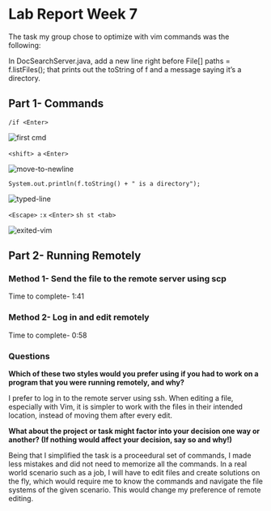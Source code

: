 # Lab Report Week 7

The task my group chose to optimize with vim commands was the following:

In DocSearchServer.java, add a new line right before File[] paths = f.listFiles(); that prints out the toString of f and a message saying it’s a directory.

## Part 1- Commands
` /if <Enter> `

![first cmd](https://user-images.githubusercontent.com/70072541/201260888-4b60cfc1-cbbb-47ba-a951-af67d7beede4.png)

` <shift> a `
` <Enter> `


![move-to-newline](https://user-images.githubusercontent.com/70072541/201260913-37f67a78-5771-47c3-a7a6-ec2094854334.png)

` System.out.println(f.toString() + " is a directory"); `


![typed-line](https://user-images.githubusercontent.com/70072541/201260872-13d597c7-504e-45ce-bea5-56f2464e1d3c.png)

` <Escape> `
` :x `
` <Enter> `
` sh st <tab> `


![exited-vim](https://user-images.githubusercontent.com/70072541/201260855-c06226b5-f810-47fb-a7ae-62b3eed8ea12.png)


## Part 2- Running Remotely

### Method 1- Send the file to the remote server using scp
Time to complete- 1:41

### Method 2- Log in and edit remotely
Time to complete- 0:58

### Questions
**Which of these two styles would you prefer using if you had to work on a program that you were running remotely, and why?**

I prefer to log in to the remote server using ssh. When editing a file, especially with Vim, it is simpler to work with the files in their intended location, instead of moving them after every edit.

**What about the project or task might factor into your decision one way or another? (If nothing would affect your decision, say so and why!)**

Being that I simplified the task is a proceedural set of commands, I made less mistakes and did not need to memorize all the commands. In a real world scenario such as a job, I will have to edit files and create solutions on the fly, which would require me to know the commands and navigate the file systems of the given scenario. This would change my preference of remote editing.
